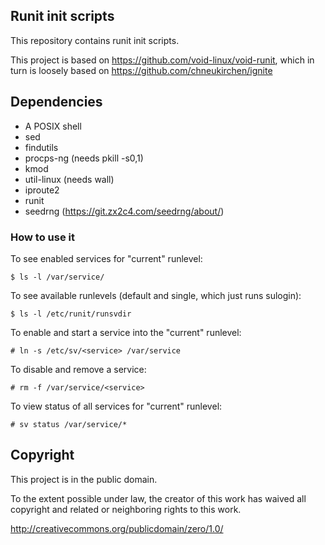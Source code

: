 ## Runit init scripts

This repository contains runit init scripts.

This project is based on https://github.com/void-linux/void-runit, which in turn
is loosely based on https://github.com/chneukirchen/ignite

## Dependencies

- A POSIX shell
- sed
- findutils
- procps-ng (needs pkill -s0,1)
- kmod
- util-linux (needs wall)
- iproute2
- runit
- seedrng (https://git.zx2c4.com/seedrng/about/)

### How to use it

To see enabled services for "current" runlevel:

    $ ls -l /var/service/

To see available runlevels (default and single, which just runs sulogin):

    $ ls -l /etc/runit/runsvdir

To enable and start a service into the "current" runlevel:

    # ln -s /etc/sv/<service> /var/service

To disable and remove a service:

    # rm -f /var/service/<service>

To view status of all services for "current" runlevel:

    # sv status /var/service/*
    
## Copyright

This project is in the public domain.

To the extent possible under law, the creator of this work has waived
all copyright and related or neighboring rights to this work.

http://creativecommons.org/publicdomain/zero/1.0/
